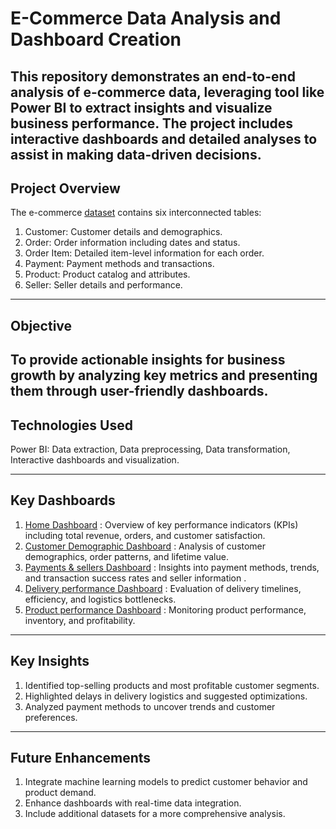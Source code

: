 # E-Commerce Data Analysis and Dashboard Creation

This repository demonstrates an end-to-end analysis of e-commerce data, leveraging tool like Power BI to extract insights and visualize business performance. The project includes interactive dashboards and detailed analyses to assist in making data-driven decisions.
---

## Project Overview

The e-commerce <a href='https://github.com/shrikantpante/Ecommerce-Data-Analysis/blob/main/E-commerce%20orders.zip'>dataset</a> contains six interconnected tables:
1. Customer: Customer details and demographics.
2. Order: Order information including dates and status.
3. Order Item: Detailed item-level information for each order.
4. Payment: Payment methods and transactions.
5. Product: Product catalog and attributes.
6. Seller: Seller details and performance.
---

## Objective

To provide actionable insights for business growth by analyzing key metrics and presenting them through user-friendly dashboards.
--- 

## Technologies Used
Power BI: Data extraction, Data preprocessing, Data transformation, Interactive dashboards and visualization.

---

## Key Dashboards

1. <a href='https://github.com/shrikantpante/Ecommerce-Data-Analysis/blob/main/Screenshot%202025-01-06%20194527.png'>Home Dashboard</a> : Overview of key performance indicators (KPIs) including total revenue, orders, and customer satisfaction.
2. <a href='https://github.com/shrikantpante/Ecommerce-Data-Analysis/blob/main/Screenshot%202025-01-06%20194717.png'>Customer Demographic Dashboard</a> : Analysis of customer demographics, order patterns, and lifetime value.
3. <a href='https://github.com/shrikantpante/Ecommerce-Data-Analysis/blob/main/Screenshot%202025-01-06%20194921.png'>Payments & sellers Dashboard</a> : Insights into payment methods, trends, and transaction success rates and seller  information .
4. <a href='https://github.com/shrikantpante/Ecommerce-Data-Analysis/blob/main/Screenshot%202025-01-06%20194825.png'>Delivery performance Dashboard</a> : Evaluation of delivery timelines, efficiency, and logistics bottlenecks.
5. <a href='https://github.com/shrikantpante/Ecommerce-Data-Analysis/blob/main/Screenshot%202025-01-06%20194752.png'>Product performance Dashboard</a> : Monitoring product performance, inventory, and profitability.

---

## Key Insights
1. Identified top-selling products and most profitable customer segments.
2. Highlighted delays in delivery logistics and suggested optimizations.
3. Analyzed payment methods to uncover trends and customer preferences.

---

## Future Enhancements
1. Integrate machine learning models to predict customer behavior and product demand.
2. Enhance dashboards with real-time data integration.
3. Include additional datasets for a more comprehensive analysis.

